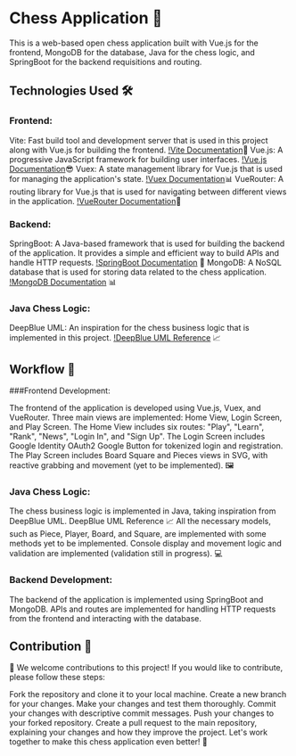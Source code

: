 # Chess Application 🏁

This is a web-based open chess application built with Vue.js for the frontend, MongoDB for the database, Java for the chess logic, and SpringBoot for the backend requisitions and routing.

## Technologies Used 🛠️

### Frontend:

Vite: Fast build tool and development server that is used in this project along with Vue.js for building the frontend. [!Vite Documentation](https://vuejs.org/)🚀
Vue.js: A progressive JavaScript framework for building user interfaces. [!Vue.js Documentation](https://vuejs.org/)😎
Vuex: A state management library for Vue.js that is used for managing the application's state. [!Vuex Documentation](https://vuex.vuejs.org/)📊
VueRouter: A routing library for Vue.js that is used for navigating between different views in the application. [!VueRouter Documentation](https://router.vuejs.org/)🚦

### Backend:

SpringBoot: A Java-based framework that is used for building the backend of the application. It provides a simple and efficient way to build APIs and handle HTTP requests. [!SpringBoot Documentation](https://spring.io/projects/spring-boot) 🚀
MongoDB: A NoSQL database that is used for storing data related to the chess application. [!MongoDB Documentation](https://docs.mongodb.com/) 📊

### Java Chess Logic:

DeepBlue UML: An inspiration for the chess business logic that is implemented in this project. [!DeepBlue UML Reference](https://example.com/deepblue-uml) 📈

## Workflow 🚀

###Frontend Development:

The frontend of the application is developed using Vue.js, Vuex, and VueRouter.
Three main views are implemented: Home View, Login Screen, and Play Screen.
The Home View includes six routes: "Play", "Learn", "Rank", "News", "Login In", and "Sign Up".
The Login Screen includes Google Identity OAuth2 Google Button for tokenized login and registration.
The Play Screen includes Board Square and Pieces views in SVG, with reactive grabbing and movement (yet to be implemented). 🖼️

### Java Chess Logic:

The chess business logic is implemented in Java, taking inspiration from DeepBlue UML. DeepBlue UML Reference 📈
All the necessary models, such as Piece, Player, Board, and Square, are implemented with some methods yet to be implemented.
Console display and movement logic and validation are implemented (validation still in progress). 💻

### Backend Development:

The backend of the application is implemented using SpringBoot and MongoDB.
APIs and routes are implemented for handling HTTP requests from the frontend and interacting with the database.

## Contribution 🤝
👏 We welcome contributions to this project! If you would like to contribute, please follow these steps:

Fork the repository and clone it to your local machine.
Create a new branch for your changes.
Make your changes and test them thoroughly.
Commit your changes with descriptive commit messages.
Push your changes to your forked repository.
Create a pull request to the main repository, explaining your changes and how they improve the project.
Let's work together to make this chess application even better! 🚀